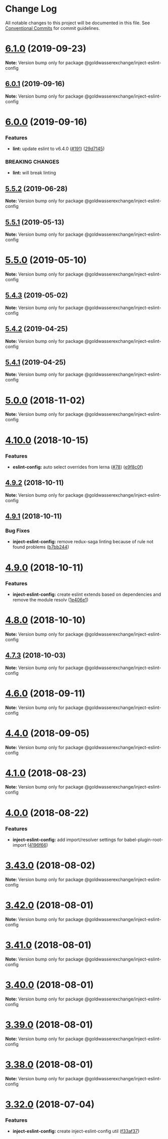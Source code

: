 # Change Log

All notable changes to this project will be documented in this file.
See [Conventional Commits](https://conventionalcommits.org) for commit guidelines.

# [6.1.0](https://github.com/goldwasserexchange/public/compare/v6.0.1...v6.1.0) (2019-09-23)

**Note:** Version bump only for package @goldwasserexchange/inject-eslint-config





## [6.0.1](https://github.com/goldwasserexchange/public/compare/v6.0.0...v6.0.1) (2019-09-16)

**Note:** Version bump only for package @goldwasserexchange/inject-eslint-config





# [6.0.0](https://github.com/goldwasserexchange/public/compare/v5.5.3...v6.0.0) (2019-09-16)


### Features

* **lint:** update eslint to v6.4.0 ([#191](https://github.com/goldwasserexchange/public/issues/191)) ([29d7145](https://github.com/goldwasserexchange/public/commit/29d7145))


### BREAKING CHANGES

* **lint:** will break linting





## [5.5.2](https://github.com/goldwasserexchange/public/compare/v5.5.1...v5.5.2) (2019-06-28)

**Note:** Version bump only for package @goldwasserexchange/inject-eslint-config





## [5.5.1](https://github.com/goldwasserexchange/public/compare/v5.5.0...v5.5.1) (2019-05-13)

**Note:** Version bump only for package @goldwasserexchange/inject-eslint-config





# [5.5.0](https://github.com/goldwasserexchange/public/compare/v5.4.4...v5.5.0) (2019-05-10)

**Note:** Version bump only for package @goldwasserexchange/inject-eslint-config





## [5.4.3](https://github.com/goldwasserexchange/public/compare/v5.4.2...v5.4.3) (2019-05-02)

**Note:** Version bump only for package @goldwasserexchange/inject-eslint-config





## [5.4.2](https://github.com/goldwasserexchange/public/compare/v5.4.1...v5.4.2) (2019-04-25)

**Note:** Version bump only for package @goldwasserexchange/inject-eslint-config





## [5.4.1](https://github.com/goldwasserexchange/public/compare/v5.4.0...v5.4.1) (2019-04-25)

**Note:** Version bump only for package @goldwasserexchange/inject-eslint-config





# [5.0.0](https://github.com/goldwasserexchange/public/compare/v4.12.1...v5.0.0) (2018-11-02)

**Note:** Version bump only for package @goldwasserexchange/inject-eslint-config





# [4.10.0](https://github.com/goldwasserexchange/public/compare/v4.9.2...v4.10.0) (2018-10-15)


### Features

* **eslint-config:** auto select overrides from lerna ([#78](https://github.com/goldwasserexchange/public/issues/78)) ([e9f8c0f](https://github.com/goldwasserexchange/public/commit/e9f8c0f))





<a name="4.9.2"></a>
## [4.9.2](https://github.com/goldwasserexchange/public/compare/v4.9.1...v4.9.2) (2018-10-11)

**Note:** Version bump only for package @goldwasserexchange/inject-eslint-config





<a name="4.9.1"></a>
## [4.9.1](https://github.com/goldwasserexchange/public/compare/v4.9.0...v4.9.1) (2018-10-11)


### Bug Fixes

* **inject-eslint-config:** remove redux-saga linting because of rule not found problems ([b7bb244](https://github.com/goldwasserexchange/public/commit/b7bb244))





<a name="4.9.0"></a>
# [4.9.0](https://github.com/goldwasserexchange/public/compare/v4.8.0...v4.9.0) (2018-10-11)


### Features

* **inject-eslint-config:** create eslint extends based on dependencies and remove the module resolv ([1e406e1](https://github.com/goldwasserexchange/public/commit/1e406e1))





<a name="4.8.0"></a>
# [4.8.0](https://github.com/goldwasserexchange/public/compare/v4.7.3...v4.8.0) (2018-10-10)

**Note:** Version bump only for package @goldwasserexchange/inject-eslint-config





<a name="4.7.3"></a>
## [4.7.3](https://github.com/goldwasserexchange/javascript/tree/master/packages/ge-scripts/inject-eslint-config/compare/v4.7.2...v4.7.3) (2018-10-03)

**Note:** Version bump only for package @goldwasserexchange/inject-eslint-config





<a name="4.6.0"></a>
# [4.6.0](https://github.com/goldwasserexchange/javascript/tree/master/packages/ge-scripts/inject-eslint-config/compare/v4.5.0...v4.6.0) (2018-09-11)




**Note:** Version bump only for package @goldwasserexchange/inject-eslint-config

<a name="4.4.0"></a>
# [4.4.0](https://github.com/goldwasserexchange/javascript/tree/master/packages/ge-scripts/inject-eslint-config/compare/v4.3.1...v4.4.0) (2018-09-05)




**Note:** Version bump only for package @goldwasserexchange/inject-eslint-config

<a name="4.1.0"></a>
# [4.1.0](https://github.com/goldwasserexchange/javascript/tree/master/packages/ge-scripts/inject-eslint-config/compare/v4.0.2...v4.1.0) (2018-08-23)




**Note:** Version bump only for package @goldwasserexchange/inject-eslint-config

<a name="4.0.0"></a>
# [4.0.0](https://github.com/goldwasserexchange/javascript/tree/master/packages/inject-eslint-config/compare/v3.52.0...v4.0.0) (2018-08-22)


### Features

* **inject-eslint-config:** add import/resolver settings for babel-plugin-root-import ([4196f66](https://github.com/goldwasserexchange/javascript/tree/master/packages/inject-eslint-config/commit/4196f66))




<a name="3.43.0"></a>
# [3.43.0](https://github.com/goldwasserexchange/javascript/tree/master/packages/inject-eslint-config/compare/v3.42.0...v3.43.0) (2018-08-02)




**Note:** Version bump only for package @goldwasserexchange/inject-eslint-config

<a name="3.42.0"></a>
# [3.42.0](https://github.com/goldwasserexchange/javascript/tree/master/packages/inject-eslint-config/compare/v3.41.0...v3.42.0) (2018-08-01)




**Note:** Version bump only for package @goldwasserexchange/inject-eslint-config

<a name="3.41.0"></a>
# [3.41.0](https://github.com/goldwasserexchange/javascript/tree/master/packages/inject-eslint-config/compare/v3.37.0...v3.41.0) (2018-08-01)




**Note:** Version bump only for package @goldwasserexchange/inject-eslint-config

<a name="3.40.0"></a>
# [3.40.0](https://github.com/goldwasserexchange/javascript/tree/master/packages/inject-eslint-config/compare/v3.37.0...v3.40.0) (2018-08-01)




**Note:** Version bump only for package @goldwasserexchange/inject-eslint-config

<a name="3.39.0"></a>
# [3.39.0](https://github.com/goldwasserexchange/javascript/tree/master/packages/inject-eslint-config/compare/v3.37.0...v3.39.0) (2018-08-01)




**Note:** Version bump only for package @goldwasserexchange/inject-eslint-config

<a name="3.38.0"></a>
# [3.38.0](https://github.com/goldwasserexchange/javascript/tree/master/packages/inject-eslint-config/compare/v3.37.0...v3.38.0) (2018-08-01)




**Note:** Version bump only for package @goldwasserexchange/inject-eslint-config

<a name="3.32.0"></a>
# [3.32.0](https://github.com/goldwasserexchange/javascript/tree/master/packages/inject-eslint-config/compare/v3.31.0...v3.32.0) (2018-07-04)


### Features

* **inject-eslint-config:** create inject-eslint-config util ([f33af37](https://github.com/goldwasserexchange/javascript/tree/master/packages/inject-eslint-config/commit/f33af37))
